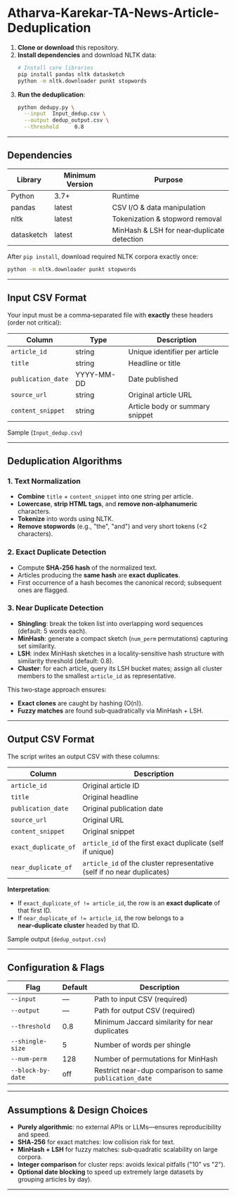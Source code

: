 # Atharva-Karekar-TA-News-Article-Deduplication

1. **Clone or download** this repository.
2. **Install dependencies** and download NLTK data:
   ```bash
   # Install core libraries
   pip install pandas nltk datasketch
   python -m nltk.downloader punkt stopwords
   ```
3. **Run the deduplication**:
   ```bash
   python dedupy.py \
     --input  Input_dedup.csv \
     --output dedup_output.csv \
     --threshold     0.8  
   ```

---

##  Dependencies

Library    | Minimum Version | Purpose                                    
---------- | --------------- | ------------------------------------------
Python     | 3.7+            | Runtime                                    
pandas     | latest          | CSV I/O & data manipulation                
nltk       | latest          | Tokenization & stopword removal            
datasketch | latest          | MinHash & LSH for near‑duplicate detection 

After `pip install`, download required NLTK corpora exactly once:

```bash
python -m nltk.downloader punkt stopwords
```

---

##  Input CSV Format

Your input must be a comma‑separated file with **exactly** these headers (order not critical):

Column             | Type       | Description                     
----------------- | ---------- | -------------------------------
`article_id`       | string     | Unique identifier per article   
`title`            | string     | Headline or title               
`publication_date` | YYYY-MM-DD | Date published                  
`source_url`       | string     | Original article URL            
`content_snippet`  | string     | Article body or summary snippet 

Sample (`Input_dedup.csv`)

---

##  Deduplication Algorithms

### 1. Text Normalization

- **Combine** `title` + `content_snippet` into one string per article.
- **Lowercase**, **strip HTML tags**, and **remove non‑alphanumeric** characters.
- **Tokenize** into words using NLTK.
- **Remove stopwords** (e.g., "the", "and") and very short tokens (<2 characters).

### 2. Exact Duplicate Detection

- Compute **SHA‑256 hash** of the normalized text.
- Articles producing the **same hash** are **exact duplicates**.
- First occurrence of a hash becomes the canonical record; subsequent ones are flagged.

### 3. Near Duplicate Detection

- **Shingling**: break the token list into overlapping word sequences (default: 5 words each).
- **MinHash**: generate a compact sketch (`num_perm` permutations) capturing set similarity.
- **LSH**: index MinHash sketches in a locality‑sensitive hash structure with similarity threshold (default: 0.8).
- **Cluster**: for each article, query its LSH bucket mates; assign all cluster members to the smallest `article_id` as representative.

This two‑stage approach ensures:

- **Exact clones** are caught by hashing (O(n)).
- **Fuzzy matches** are found sub‑quadratically via MinHash + LSH.

---

##  Output CSV Format

The script writes an output CSV with these columns:

Column               | Description                                                             
-------------------- | -----------------------------------------------------------------------
`article_id`         | Original article ID                                                     
`title`              | Original headline                                                       
`publication_date`   | Original publication date                                                
`source_url`         | Original URL                                                           
`content_snippet`    | Original snippet                                                         
`exact_duplicate_of` | `article_id` of the first exact duplicate (self if unique)              
`near_duplicate_of`  | `article_id` of the cluster representative (self if no near duplicates) 

**Interpretation**:

- If `exact_duplicate_of != article_id`, the row is an **exact duplicate** of that first ID.
- If `near_duplicate_of != article_id`, the row belongs to a **near‑duplicate cluster** headed by that ID.

Sample output (`dedup_output.csv`)

---

##  Configuration & Flags

Flag              | Default | Description                                             
----------------- | ------- | --------------------------------------------------------
`--input`         | —       | Path to input CSV (required)                            
`--output`        | —       | Path for output CSV (required)                          
`--threshold`     | 0.8     | Minimum Jaccard similarity for near duplicates          
`--shingle-size`  | 5       | Number of words per shingle                             
`--num-perm`      | 128     | Number of permutations for MinHash                       
`--block-by-date` | off     | Restrict near-dup comparison to same `publication_date`  


---

##  Assumptions & Design Choices

- **Purely algorithmic**: no external APIs or LLMs—ensures reproducibility and speed.
- **SHA‑256** for exact matches: low collision risk for text.
- **MinHash + LSH** for fuzzy matches: sub‑quadratic scalability on large corpora.
- **Integer comparison** for cluster reps: avoids lexical pitfalls ("10" vs "2").
- **Optional date blocking** to speed up extremely large datasets by grouping articles by day).

---
